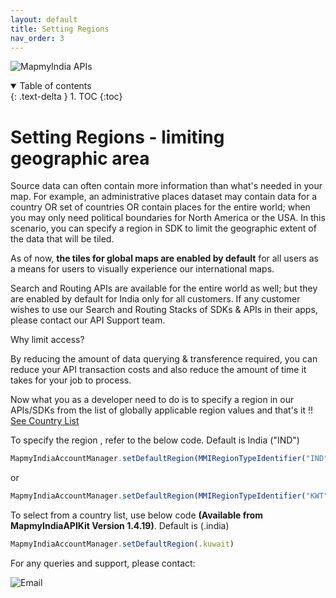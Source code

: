 ```yaml
---
layout: default
title: Setting Regions
nav_order: 3
---
```


![MapmyIndia APIs](https://www.mapmyindia.com/api/img/mapmyindia-api.png)

<details open markdown="block">
  <summary>
    Table of contents
  </summary>
  {: .text-delta }
1. TOC
{:toc}
</details>


# Setting Regions - limiting geographic area

Source data can often contain more information than what's needed in your map.
For example, an administrative places dataset may contain data for a country OR set of countries OR contain places for the entire world; when you may only need political boundaries for North America or the USA.
In this scenario, you can specify a region in SDK to limit the geographic extent of the data that will be tiled.

As of now, **the tiles for global maps are enabled by default** for all users as a means for users to visually experience our international maps.

Search and Routing APIs are available for the entire world as well; but they are enabled by default for India only for all customers.
If any customer wishes to use our Search and Routing Stacks of SDKs & APIs in their apps, please contact our API Support team.

Why limit access?

By reducing the amount of data querying & transference required, you can reduce your API transaction costs and also reduce the amount of time it takes for your job to process.

Now what you as a developer need to do is to specify a region in our APIs/SDKs from the list of globally applicable region values and that's it !!
[See Country List](https://github.com/MapmyIndia/mapmyindia-rest-api/blob/master/docs/countryISO.md)

To specify the region , refer to the below code. Default is India ("IND")

```js
MapmyIndiaAccountManager.setDefaultRegion(MMIRegionTypeIdentifier("IND"))
```
or

```js
MapmyIndiaAccountManager.setDefaultRegion(MMIRegionTypeIdentifier("KWT"))
```

To select from a country list, use below code **(Available from MapmyIndiaAPIKit Version 1.4.19)**. Default is (.india)

```js
MapmyIndiaAccountManager.setDefaultRegion(.kuwait)
```


For any queries and support, please contact:

![Email](https://www.google.com/a/cpanel/mapmyindia.co.in/images/logo.gif?service=google_gsuite)